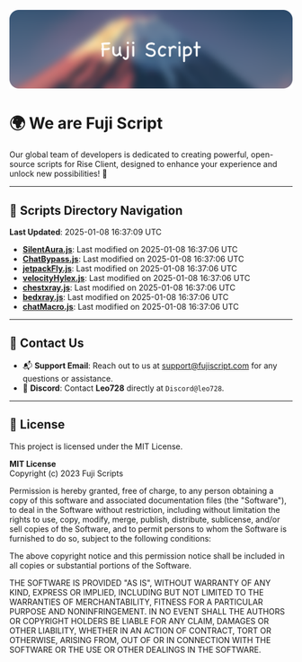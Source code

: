 ![Banner](.github/b.webp)

# 🌍 **We are Fuji Script**

Our global team of developers is dedicated to creating powerful, open-source scripts for Rise Client, designed to enhance your experience and unlock new possibilities! 🌟

---
<!-- SCRIPTS_NAVIGATION_START -->
## 📂 **Scripts Directory Navigation**

**Last Updated**: 2025-01-08 16:37:09 UTC

- **[SilentAura.js](scripts/SilentAura.js)**: Last modified on 2025-01-08 16:37:06 UTC
- **[ChatBypass.js](scripts/ChatBypass.js)**: Last modified on 2025-01-08 16:37:06 UTC
- **[jetpackFly.js](scripts/jetpackFly.js)**: Last modified on 2025-01-08 16:37:06 UTC
- **[velocityHylex.js](scripts/velocityHylex.js)**: Last modified on 2025-01-08 16:37:06 UTC
- **[chestxray.js](scripts/chestxray.js)**: Last modified on 2025-01-08 16:37:06 UTC
- **[bedxray.js](scripts/bedxray.js)**: Last modified on 2025-01-08 16:37:06 UTC
- **[chatMacro.js](scripts/chatMacro.js)**: Last modified on 2025-01-08 16:37:06 UTC

<!-- SCRIPTS_NAVIGATION_END -->

---

## 💬 **Contact Us**  
- 📬 **Support Email**: Reach out to us at [support@fujiscript.com](mailto:support@fujiscript.com) for any questions or assistance.  
- 💬 **Discord**: Contact **Leo728** directly at `Discord@leo728`.

---

## 📜 **License**

This project is licensed under the MIT License.  

**MIT License**  
Copyright (c) 2023 Fuji Scripts  

Permission is hereby granted, free of charge, to any person obtaining a copy of this software and associated documentation files (the "Software"), to deal in the Software without restriction, including without limitation the rights to use, copy, modify, merge, publish, distribute, sublicense, and/or sell copies of the Software, and to permit persons to whom the Software is furnished to do so, subject to the following conditions:  

The above copyright notice and this permission notice shall be included in all copies or substantial portions of the Software.  

THE SOFTWARE IS PROVIDED "AS IS", WITHOUT WARRANTY OF ANY KIND, EXPRESS OR IMPLIED, INCLUDING BUT NOT LIMITED TO THE WARRANTIES OF MERCHANTABILITY, FITNESS FOR A PARTICULAR PURPOSE AND NONINFRINGEMENT. IN NO EVENT SHALL THE AUTHORS OR COPYRIGHT HOLDERS BE LIABLE FOR ANY CLAIM, DAMAGES OR OTHER LIABILITY, WHETHER IN AN ACTION OF CONTRACT, TORT OR OTHERWISE, ARISING FROM, OUT OF OR IN CONNECTION WITH THE SOFTWARE OR THE USE OR OTHER DEALINGS IN THE SOFTWARE.  

